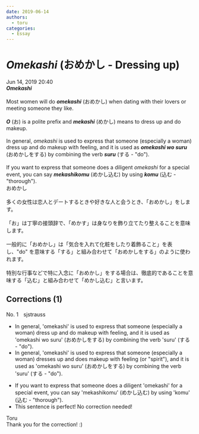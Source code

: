 ```yaml
---
date: 2019-06-14
authors:
  - toru
categories:
  - Essay
---
```


<h1 id="subject_show"><strong><em>Omekashi</strong></em> (おめかし - Dressing up)</h1>
<div class="date">Jun 14, 2019 20:40</div>
<div id="post"><div id="body_show_ori">
<strong><em>Omekashi</strong></em><br/><br/>Most women will do <strong><em>omekashi</em></strong> (おめかし) when dating with their lovers or meeting someone they like.<br/><br/><strong><em>O</em></strong> (お) is a polite prefix and <strong><em>mekashi</em></strong> (めかし) means to dress up and do makeup.<br/><br/>In general, <em>omekashi</em> is used to express that someone (especially a woman) dress up and do makeup with feeling, and it is used as <strong><em>omekashi wo suru</em></strong> (おめかしをする) by combining the verb <strong><em>suru</em></strong> (する - "do").<br/><br/>If you want to express that someone does a diligent <em>omekashi</em> for a special event, you can say <strong><em>mekashikomu</em></strong> (めかし込む) by using <strong><em>komu</em></strong> (込む - "thorough").
</div></div>

<!-- more -->

<div id="post_ja"><div id="body_show_mo">
おめかし<br/><br/>多くの女性は恋人とデートするときや好きな人と会うとき、「おめかし」をします。<br/><br/>「お」は丁寧の接頭辞で、「めかす」は身なりを飾り立てたり整えることを意味します。<br/><br/>一般的に「おめかし」は「気合を入れて化粧をしたり着飾ること」を表し、"do" を意味する「する」と組み合わせて「おめかしをする」のように使われます。<br/><br/>特別な行事などで特に入念に「おめかし」をする場合は、徹底的であることを意味する「込む」と組み合わせて「めかし込む」と言います。
</div></div>

## Corrections (1)
<div id="block"><div class="first_name"> No. 1　<span class="just_name">sjstrauss</span></div><div id="block2">
<ul class="correction_field">
<li class="incorrect">In general, 'omekashi' is used to express that someone (especially a woman) dress up and do makeup with feeling, and it is used as 'omekashi wo suru' (おめかしをする) by combining the verb 'suru' (する - "do").</li>
<li class="corrected correct">
In general, 'omekashi' is used to express that someone (especially a woman) dress<span class="f_red">es</span> up and do<span class="f_red">es</span> makeup with feeling<span class="f_red"> (or "spirit")</span>, and it is used as 'omekashi wo suru' (おめかしをする) by combining the verb 'suru' (する - "do").
</li>
</ul>
<ul class="correction_field">
<li class="incorrect">If you want to express that someone does a diligent 'omekashi' for a special event, you can say 'mekashikomu' (めかし込む) by using 'komu' (込む - "thorough").</li>
<li class="corrected perfect">This sentence is perfect! No correction needed!</li>
</ul>
</div><div class="name"><span class="just_name">Toru</span><br>
Thank you for the correction! :)
</div>
</div>
